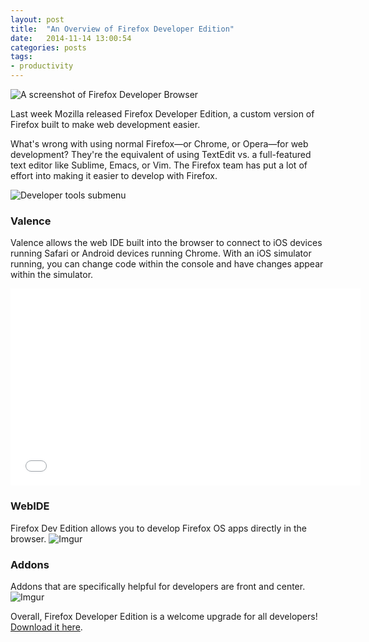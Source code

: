 ```yaml
---
layout: post
title:  "An Overview of Firefox Developer Edition"
date:   2014-11-14 13:00:54
categories: posts
tags: 
- productivity
---
```


![A screenshot of Firefox Developer Browser](http://i.imgur.com/3SIfFba.png)

Last week Mozilla released Firefox Developer Edition, a custom version of Firefox built to make web development easier. 

What's wrong with using normal Firefox—or Chrome, or Opera—for web development? They're the equivalent of using TextEdit vs. a full-featured text editor like Sublime, Emacs, or Vim. The Firefox team has put a lot of effort into making it easier to develop with Firefox.

![Developer tools submenu](http://i.imgur.com/NtpGaoP.png)

### Valence 
Valence allows the web IDE built into the browser to connect to iOS devices running Safari or Android devices running Chrome. With an iOS simulator running, you can change code within the console and have changes appear within the simulator.

<iframe width="560" height="315" src="//www.youtube.com/embed/eH0R10Ga4Hs" frameborder="0" allowfullscreen></iframe>

### WebIDE
Firefox Dev Edition allows you to develop Firefox OS apps directly in the browser.
![Imgur](http://i.imgur.com/ou1qNvZ.png)

### Addons
Addons that are specifically helpful for developers are front and center.
![Imgur](http://i.imgur.com/TQhPgTr.png)

Overall, Firefox Developer Edition is a welcome upgrade for all developers! [Download it here](https://www.mozilla.org/en-US/firefox/developer/).